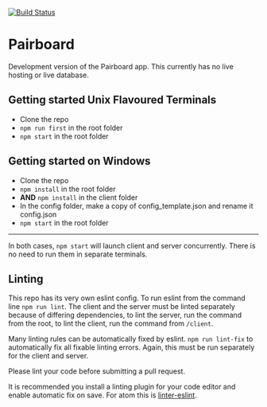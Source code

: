 [![Build Status](https://travis-ci.org/Pairboard/Pairboard.svg?branch=master)](https://travis-ci.org/Pairboard/Pairboard)

# Pairboard

Development version of the Pairboard app. This currently has no live hosting or live database.

## Getting started Unix Flavoured Terminals

+ Clone the repo
+ `npm run first` in the root folder
+ `npm start` in the root folder

## Getting started on Windows

+ Clone the repo
+ `npm install` in the root folder
+ **AND** `npm install` in the client folder
+ In the config folder, make a copy of config_template.json and rename it config.json
+ `npm start` in the root folder

---

In both cases, `npm start` will launch client and server concurrently. 
There is no need to run them in separate terminals.

## Linting

This repo has its very own eslint config. To run eslint from the command line `npm run lint`. The client and the server must be linted separately because of differing dependencies, to lint the server, run the command from the root, to lint the client, run the command from `/client`.

Many linting rules can be automatically fixed by eslint. `npm run lint-fix` to automatically fix all fixable linting errors. Again, this must be run separately for the client and server.

Please lint your code before submitting a pull request.

It is recommended you install a linting plugin for your code editor and enable automatic fix on save. For atom this is [linter-eslint](https://atom.io/packages/linter-eslint).
